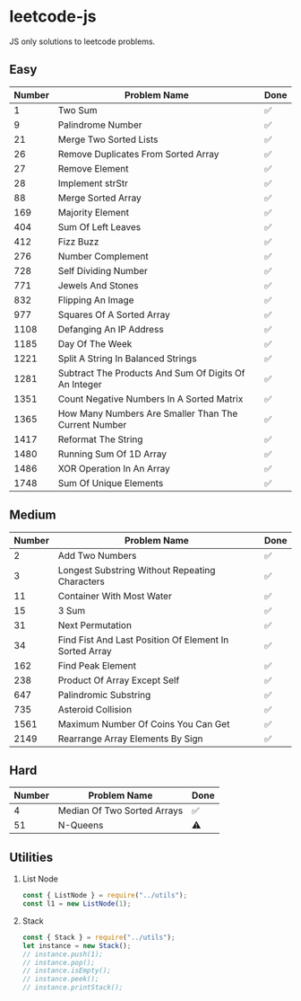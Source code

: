 # leetcode-js

JS only solutions to leetcode problems.

## Easy

| Number | Problem Name                                          | Done |
| ------ | ----------------------------------------------------- | ---- |
| 1      | Two Sum                                               | ✅   |
| 9      | Palindrome Number                                     | ✅   |
| 21     | Merge Two Sorted Lists                                | ✅   |
| 26     | Remove Duplicates From Sorted Array                   | ✅   |
| 27     | Remove Element                                        | ✅   |
| 28     | Implement strStr                                      | ✅   |
| 88     | Merge Sorted Array                                    | ✅   |
| 169    | Majority Element                                      | ✅   |
| 404    | Sum Of Left Leaves                                    | ✅   |
| 412    | Fizz Buzz                                             | ✅   |
| 276    | Number Complement                                     | ✅   |
| 728    | Self Dividing Number                                  | ✅   |
| 771    | Jewels And Stones                                     | ✅   |
| 832    | Flipping An Image                                     | ✅   |
| 977    | Squares Of A Sorted Array                             | ✅   |
| 1108   | Defanging An IP Address                               | ✅   |
| 1185   | Day Of The Week                                       | ✅   |
| 1221   | Split A String In Balanced Strings                    | ✅   |
| 1281   | Subtract The Products And Sum Of Digits Of An Integer | ✅   |
| 1351   | Count Negative Numbers In A Sorted Matrix             | ✅   |
| 1365   | How Many Numbers Are Smaller Than The Current Number  | ✅   |
| 1417   | Reformat The String                                   | ✅   |
| 1480   | Running Sum Of 1D Array                               | ✅   |
| 1486   | XOR Operation In An Array                             | ✅   |
| 1748   | Sum Of Unique Elements                                | ✅   |

## Medium

| Number | Problem Name                                           | Done |
| ------ | ------------------------------------------------------ | ---- |
| 2      | Add Two Numbers                                        | ✅   |
| 3      | Longest Substring Without Repeating Characters         | ✅   |
| 11     | Container With Most Water                              | ✅   |
| 15     | 3 Sum                                                  | ✅   |
| 31     | Next Permutation                                       | ✅   |
| 34     | Find Fist And Last Position Of Element In Sorted Array | ✅   |
| 162    | Find Peak Element                                      | ✅   |
| 238    | Product Of Array Except Self                           | ✅   |
| 647    | Palindromic Substring                                  | ✅   |
| 735    | Asteroid Collision                                     | ✅   |
| 1561   | Maximum Number Of Coins You Can Get                    | ✅   |
| 2149   | Rearrange Array Elements By Sign                       | ✅   |

## Hard

| Number | Problem Name                | Done |
| ------ | --------------------------- | ---- |
| 4      | Median Of Two Sorted Arrays | ✅   |
| 51     | N-Queens                    | ⚠    |

## Utilities

1. List Node
   ```js
   const { ListNode } = require("../utils");
   const l1 = new ListNode(1);
   ```
2. Stack
   ```js
   const { Stack } = require("../utils");
   let instance = new Stack();
   // instance.push(1);
   // instance.pop();
   // instance.isEmpty();
   // instance.peek();
   // instance.printStack();
   ```
